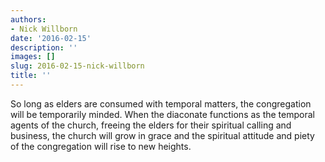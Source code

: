 ```yaml
---
authors:
- Nick Willborn
date: '2016-02-15'
description: ''
images: []
slug: 2016-02-15-nick-willborn
title: ''
---
```


So long as elders are consumed with temporal matters, the congregation will be temporarily minded. When the diaconate functions as the temporal agents of the church, freeing the elders for their spiritual calling and business, the church will grow in grace and the spiritual attitude and piety of the congregation will rise to new heights.